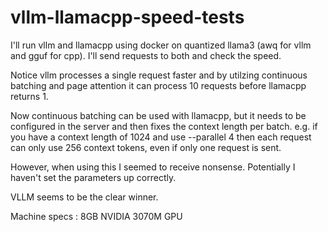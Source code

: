 # vllm-llamacpp-speed-tests
I'll run vllm and llamacpp using docker on quantized llama3 (awq for vllm and gguf for cpp). I'll send requests to both and check the speed.

Notice vllm processes a single request faster and by utilzing continuous batching and page attention it can process 10 requests before llamacpp returns 1.

Now continuous batching can be used with llamacpp, but it needs to be configured in the server and then fixes the context length per batch. e.g. if you have
a context length of 1024 and use --parallel 4 then each request can only use 256 context tokens, even if only one request is sent.

However, when using this I seemed to receive nonsense. Potentially I haven't set the parameters up correctly.

VLLM seems to be the clear winner.

Machine specs : 8GB NVIDIA 3070M GPU